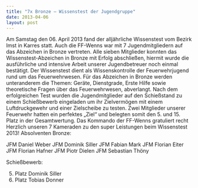 ```yaml
---
title: "7x Bronze – Wissenstest der Jugendgruppe"
date: 2013-04-06
layout: post
---
```


Am Samstag den 06. April 2013 fand der alljährliche Wissenstest vom Bezirk Imst in Karres statt. Auch die FF-Wenns war mit 7 Jugendmitgliedern auf das Abzeichen in Bronze vertreten. Alle sieben Mitglieder konnten das Wissenstest-Abzeichen in Bronze mit Erfolg abschließen, hiermit wurde die ausführliche und intensive Arbeit unserer Jugendbetreuer noch einmal bestätigt. Der Wissenstest dient als Wissenskontrolle der Feuerwehrjugend rund um das Feuerwehrwesen. Für das Abzeichen in Bronze werden unteranderem die Themen: Geräte, Dienstgrade, Erste Hilfe sowie theoretische Fragen über das Feuerwehrwesen, abverlangt. Nach dem erfolgreichen Test wurden die Jugendmitglieder auf den Schießstand zu einem Schießbewerb eingeladen um ihr Zielvermögen mit einem Luftdruckgewehr und einer Zielscheibe zu testen. Zwei Mitglieder unserer Feuerwehr hatten ein perfektes „Ziel“ und belegten somit den 5. und 15. Platz in der Gesamtwertung.
Das Kommando der FF-Wenns gratuliert recht Herzlich unseren 7 Kameraden zu den super Leistungen beim Wissenstest 2013!
Absolventen Bronze:

JFM Daniel Weber
JFM Dominik Siller
JFM Fabian Mark
JFM Florian Eiter
JFM Florian Hafner
JFM Piotr Dielen
JFM Sebastian Thöny

Schießbewerb:

5. Platz Dominik Siller
15. Platz Tobias Donner